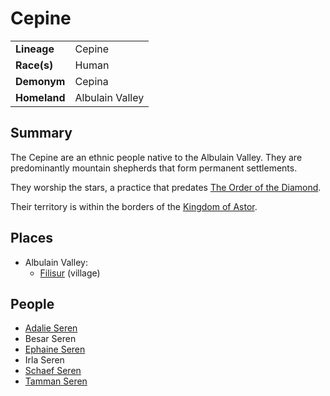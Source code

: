 # Cepine

|||
| --- | --- |
| **Lineage** | Cepine | lineage.1
| **Race(s)** | Human |
| **Demonym** | Cepina |
| **Homeland** | Albulain Valley |

## Summary

The Cepine are an ethnic people native to the Albulain Valley. They are predominantly mountain shepherds that form permanent settlements.

They worship the stars, a practice that predates [The Order of the Diamond](../organisations/the-order-of-the-diamond.md).

Their territory is within the borders of the [Kingdom of Astor](../civilisations/kingdom-of-astor/kingdom-of-astor.md).

## Places

- Albulain Valley:
  - [Filisur](../places/villages/filisur.md) (village)

## People

- [Adalie Seren](../characters/adalie-seren.md)
- Besar Seren
- [Ephaine Seren](../characters/ephaine-seren.md)
- Irla Seren
- [Schaef Seren](../characters/schaef-seren.md)
- [Tamman Seren](../characters/tamman-seren.md)
